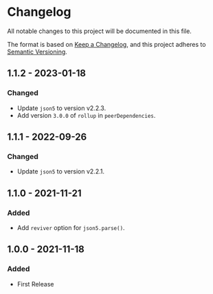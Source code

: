 # Changelog

All notable changes to this project will be documented in this file.

The format is based on [Keep a Changelog](https://keepachangelog.com/en/1.0.0/),
and this project adheres to [Semantic Versioning](https://semver.org/spec/v2.0.0.html).

## 1.1.2 - 2023-01-18

### Changed

- Update `json5` to version v2.2.3.
- Add version `3.0.0` of `rollup` in `peerDependencies`.

## 1.1.1 - 2022-09-26

### Changed

- Update `json5` to version v2.2.1.

## 1.1.0 - 2021-11-21

### Added

- Add `reviver` option for `json5.parse()`.

## 1.0.0 - 2021-11-18

### Added

- First Release
